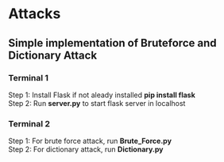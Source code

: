 # Attacks
## Simple implementation of Bruteforce and Dictionary Attack

### Terminal 1
Step 1: Install Flask if not aleady installed __pip install flask__\
Step 2: Run __server.py__ to start flask server in localhost

### Terminal 2
Step 1: For brute force attack, run __Brute_Force.py__\
Step 2: For dictionary attack, run __Dictionary.py__
